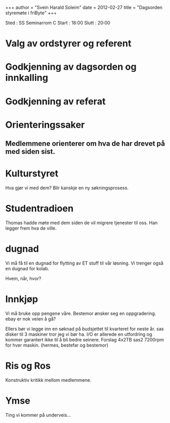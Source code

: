 +++
author = "Svein Harald Soleim"
date = 2012-02-27
title = "Dagsorden styremøte i friByte"
+++

Sted : SS Seminarrom C Start : 18:00 Slutt : 20:00

# Valg av ordstyrer og referent

# Godkjenning av dagsorden og innkalling

# Godkjenning av referat

# Orienteringssaker

## Medlemmene orienterer om hva de har drevet på med siden sist.

# Kulturstyret

Hva gjør vi med dem? Blir kanskje en ny søkningsprosess.

# Studentradioen

Thomas hadde møte med dem siden de vil migrere tjenester til oss. Han
legger frem hva de ville.

# dugnad

Vi må få til en dugnad for flytting av ET stuff til vår løsning. Vi
trenger også en dugnad for kolab.

Hvem, når, hvor?

# Innkjøp

Vi må bruke opp pengene våre. Bestemor ønsker seg en oppgradering. ebay
er nok veien å gå?

Ellers bør vi legge inn en søknad på budsjettet til kvarteret for neste
år. sas disker til 3 maskiner tror jeg vi bør ha. I/O er allerede en
utfordring og kommer garantert ikke til å bli bedre seinere. Forslag
4x2TB sas2 7200rpm for hver maskin. (hermes, bestefar og bestemor)

# Ris og Ros

Konstruktiv kritikk mellom medlemmene.

# Ymse

Ting vi kommer på underveis...
